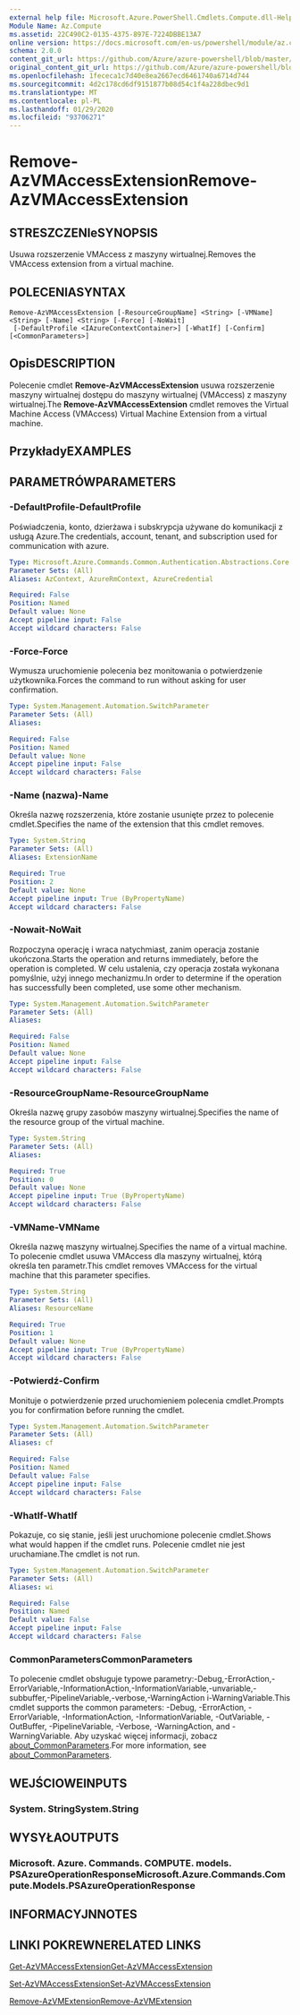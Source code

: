 ```yaml
---
external help file: Microsoft.Azure.PowerShell.Cmdlets.Compute.dll-Help.xml
Module Name: Az.Compute
ms.assetid: 22C490C2-0135-4375-897E-7224DBBE13A7
online version: https://docs.microsoft.com/en-us/powershell/module/az.compute/remove-azvmaccessextension
schema: 2.0.0
content_git_url: https://github.com/Azure/azure-powershell/blob/master/src/Compute/Compute/help/Remove-AzVMAccessExtension.md
original_content_git_url: https://github.com/Azure/azure-powershell/blob/master/src/Compute/Compute/help/Remove-AzVMAccessExtension.md
ms.openlocfilehash: 1fececa1c7d40e8ea2667ecd6461740a6714d744
ms.sourcegitcommit: 4d2c178cd6df9151877b08d54c1f4a228dbec9d1
ms.translationtype: MT
ms.contentlocale: pl-PL
ms.lasthandoff: 01/29/2020
ms.locfileid: "93706271"
---
```

# <span data-ttu-id="72e5a-101">Remove-AzVMAccessExtension</span><span class="sxs-lookup"><span data-stu-id="72e5a-101">Remove-AzVMAccessExtension</span></span>

## <span data-ttu-id="72e5a-102">STRESZCZENIe</span><span class="sxs-lookup"><span data-stu-id="72e5a-102">SYNOPSIS</span></span>
<span data-ttu-id="72e5a-103">Usuwa rozszerzenie VMAccess z maszyny wirtualnej.</span><span class="sxs-lookup"><span data-stu-id="72e5a-103">Removes the VMAccess extension from a virtual machine.</span></span>

## <span data-ttu-id="72e5a-104">POLECENIA</span><span class="sxs-lookup"><span data-stu-id="72e5a-104">SYNTAX</span></span>

```
Remove-AzVMAccessExtension [-ResourceGroupName] <String> [-VMName] <String> [-Name] <String> [-Force] [-NoWait]
 [-DefaultProfile <IAzureContextContainer>] [-WhatIf] [-Confirm] [<CommonParameters>]
```

## <span data-ttu-id="72e5a-105">Opis</span><span class="sxs-lookup"><span data-stu-id="72e5a-105">DESCRIPTION</span></span>
<span data-ttu-id="72e5a-106">Polecenie cmdlet **Remove-AzVMAccessExtension** usuwa rozszerzenie maszyny wirtualnej dostępu do maszyny wirtualnej (VMAccess) z maszyny wirtualnej.</span><span class="sxs-lookup"><span data-stu-id="72e5a-106">The **Remove-AzVMAccessExtension** cmdlet removes the Virtual Machine Access (VMAccess) Virtual Machine Extension from a virtual machine.</span></span>

## <span data-ttu-id="72e5a-107">Przykłady</span><span class="sxs-lookup"><span data-stu-id="72e5a-107">EXAMPLES</span></span>

## <span data-ttu-id="72e5a-108">PARAMETRÓW</span><span class="sxs-lookup"><span data-stu-id="72e5a-108">PARAMETERS</span></span>

### <span data-ttu-id="72e5a-109">-DefaultProfile</span><span class="sxs-lookup"><span data-stu-id="72e5a-109">-DefaultProfile</span></span>
<span data-ttu-id="72e5a-110">Poświadczenia, konto, dzierżawa i subskrypcja używane do komunikacji z usługą Azure.</span><span class="sxs-lookup"><span data-stu-id="72e5a-110">The credentials, account, tenant, and subscription used for communication with azure.</span></span>

```yaml
Type: Microsoft.Azure.Commands.Common.Authentication.Abstractions.Core.IAzureContextContainer
Parameter Sets: (All)
Aliases: AzContext, AzureRmContext, AzureCredential

Required: False
Position: Named
Default value: None
Accept pipeline input: False
Accept wildcard characters: False
```

### <span data-ttu-id="72e5a-111">-Force</span><span class="sxs-lookup"><span data-stu-id="72e5a-111">-Force</span></span>
<span data-ttu-id="72e5a-112">Wymusza uruchomienie polecenia bez monitowania o potwierdzenie użytkownika.</span><span class="sxs-lookup"><span data-stu-id="72e5a-112">Forces the command to run without asking for user confirmation.</span></span>

```yaml
Type: System.Management.Automation.SwitchParameter
Parameter Sets: (All)
Aliases:

Required: False
Position: Named
Default value: None
Accept pipeline input: False
Accept wildcard characters: False
```

### <span data-ttu-id="72e5a-113">-Name (nazwa)</span><span class="sxs-lookup"><span data-stu-id="72e5a-113">-Name</span></span>
<span data-ttu-id="72e5a-114">Określa nazwę rozszerzenia, które zostanie usunięte przez to polecenie cmdlet.</span><span class="sxs-lookup"><span data-stu-id="72e5a-114">Specifies the name of the extension that this cmdlet removes.</span></span>

```yaml
Type: System.String
Parameter Sets: (All)
Aliases: ExtensionName

Required: True
Position: 2
Default value: None
Accept pipeline input: True (ByPropertyName)
Accept wildcard characters: False
```

### <span data-ttu-id="72e5a-115">-Nowait</span><span class="sxs-lookup"><span data-stu-id="72e5a-115">-NoWait</span></span>
<span data-ttu-id="72e5a-116">Rozpoczyna operację i wraca natychmiast, zanim operacja zostanie ukończona.</span><span class="sxs-lookup"><span data-stu-id="72e5a-116">Starts the operation and returns immediately, before the operation is completed.</span></span> <span data-ttu-id="72e5a-117">W celu ustalenia, czy operacja została wykonana pomyślnie, użyj innego mechanizmu.</span><span class="sxs-lookup"><span data-stu-id="72e5a-117">In order to determine if the operation has successfully been completed, use some other mechanism.</span></span>

```yaml
Type: System.Management.Automation.SwitchParameter
Parameter Sets: (All)
Aliases:

Required: False
Position: Named
Default value: None
Accept pipeline input: False
Accept wildcard characters: False
```

### <span data-ttu-id="72e5a-118">-ResourceGroupName</span><span class="sxs-lookup"><span data-stu-id="72e5a-118">-ResourceGroupName</span></span>
<span data-ttu-id="72e5a-119">Określa nazwę grupy zasobów maszyny wirtualnej.</span><span class="sxs-lookup"><span data-stu-id="72e5a-119">Specifies the name of the resource group of the virtual machine.</span></span>

```yaml
Type: System.String
Parameter Sets: (All)
Aliases:

Required: True
Position: 0
Default value: None
Accept pipeline input: True (ByPropertyName)
Accept wildcard characters: False
```

### <span data-ttu-id="72e5a-120">-VMName</span><span class="sxs-lookup"><span data-stu-id="72e5a-120">-VMName</span></span>
<span data-ttu-id="72e5a-121">Określa nazwę maszyny wirtualnej.</span><span class="sxs-lookup"><span data-stu-id="72e5a-121">Specifies the name of a virtual machine.</span></span>
<span data-ttu-id="72e5a-122">To polecenie cmdlet usuwa VMAccess dla maszyny wirtualnej, którą określa ten parametr.</span><span class="sxs-lookup"><span data-stu-id="72e5a-122">This cmdlet removes VMAccess for the virtual machine that this parameter specifies.</span></span>

```yaml
Type: System.String
Parameter Sets: (All)
Aliases: ResourceName

Required: True
Position: 1
Default value: None
Accept pipeline input: True (ByPropertyName)
Accept wildcard characters: False
```

### <span data-ttu-id="72e5a-123">-Potwierdź</span><span class="sxs-lookup"><span data-stu-id="72e5a-123">-Confirm</span></span>
<span data-ttu-id="72e5a-124">Monituje o potwierdzenie przed uruchomieniem polecenia cmdlet.</span><span class="sxs-lookup"><span data-stu-id="72e5a-124">Prompts you for confirmation before running the cmdlet.</span></span>

```yaml
Type: System.Management.Automation.SwitchParameter
Parameter Sets: (All)
Aliases: cf

Required: False
Position: Named
Default value: False
Accept pipeline input: False
Accept wildcard characters: False
```

### <span data-ttu-id="72e5a-125">-WhatIf</span><span class="sxs-lookup"><span data-stu-id="72e5a-125">-WhatIf</span></span>
<span data-ttu-id="72e5a-126">Pokazuje, co się stanie, jeśli jest uruchomione polecenie cmdlet.</span><span class="sxs-lookup"><span data-stu-id="72e5a-126">Shows what would happen if the cmdlet runs.</span></span>
<span data-ttu-id="72e5a-127">Polecenie cmdlet nie jest uruchamiane.</span><span class="sxs-lookup"><span data-stu-id="72e5a-127">The cmdlet is not run.</span></span>

```yaml
Type: System.Management.Automation.SwitchParameter
Parameter Sets: (All)
Aliases: wi

Required: False
Position: Named
Default value: False
Accept pipeline input: False
Accept wildcard characters: False
```

### <span data-ttu-id="72e5a-128">CommonParameters</span><span class="sxs-lookup"><span data-stu-id="72e5a-128">CommonParameters</span></span>
<span data-ttu-id="72e5a-129">To polecenie cmdlet obsługuje typowe parametry:-Debug,-ErrorAction,-ErrorVariable,-InformationAction,-InformationVariable,-unvariable,-subbuffer,-PipelineVariable,-verbose,-WarningAction i-WarningVariable.</span><span class="sxs-lookup"><span data-stu-id="72e5a-129">This cmdlet supports the common parameters: -Debug, -ErrorAction, -ErrorVariable, -InformationAction, -InformationVariable, -OutVariable, -OutBuffer, -PipelineVariable, -Verbose, -WarningAction, and -WarningVariable.</span></span> <span data-ttu-id="72e5a-130">Aby uzyskać więcej informacji, zobacz [about_CommonParameters](https://go.microsoft.com/fwlink/?LinkID=113216).</span><span class="sxs-lookup"><span data-stu-id="72e5a-130">For more information, see [about_CommonParameters](https://go.microsoft.com/fwlink/?LinkID=113216).</span></span>

## <span data-ttu-id="72e5a-131">WEJŚCIOWE</span><span class="sxs-lookup"><span data-stu-id="72e5a-131">INPUTS</span></span>

### <span data-ttu-id="72e5a-132">System. String</span><span class="sxs-lookup"><span data-stu-id="72e5a-132">System.String</span></span>

## <span data-ttu-id="72e5a-133">WYSYŁA</span><span class="sxs-lookup"><span data-stu-id="72e5a-133">OUTPUTS</span></span>

### <span data-ttu-id="72e5a-134">Microsoft. Azure. Commands. COMPUTE. models. PSAzureOperationResponse</span><span class="sxs-lookup"><span data-stu-id="72e5a-134">Microsoft.Azure.Commands.Compute.Models.PSAzureOperationResponse</span></span>

## <span data-ttu-id="72e5a-135">INFORMACYJN</span><span class="sxs-lookup"><span data-stu-id="72e5a-135">NOTES</span></span>

## <span data-ttu-id="72e5a-136">LINKI POKREWNE</span><span class="sxs-lookup"><span data-stu-id="72e5a-136">RELATED LINKS</span></span>

[<span data-ttu-id="72e5a-137">Get-AzVMAccessExtension</span><span class="sxs-lookup"><span data-stu-id="72e5a-137">Get-AzVMAccessExtension</span></span>](./Get-AzVMAccessExtension.md)

[<span data-ttu-id="72e5a-138">Set-AzVMAccessExtension</span><span class="sxs-lookup"><span data-stu-id="72e5a-138">Set-AzVMAccessExtension</span></span>](./Set-AzVMAccessExtension.md)

[<span data-ttu-id="72e5a-139">Remove-AzVMExtension</span><span class="sxs-lookup"><span data-stu-id="72e5a-139">Remove-AzVMExtension</span></span>](./Remove-AzVMExtension.md)
